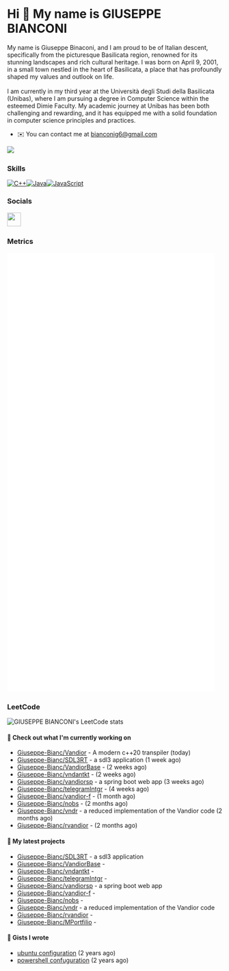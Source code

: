 Hi 👋 My name is GIUSEPPE BIANCONI
==================================

My name is Giuseppe Binaconi, and I am proud to be of Italian descent, specifically from the picturesque Basilicata region, renowned for its stunning landscapes and rich cultural heritage. I was born on April 9, 2001, in a small town nestled in the heart of Basilicata, a place that has profoundly shaped my values and outlook on life.<br><br>I am currently in my third year at the Università degli Studi della Basilicata (Unibas), where I am pursuing a degree in Computer Science within the esteemed Dimie Faculty. My academic journey at Unibas has been both challenging and rewarding, and it has equipped me with a solid foundation in computer science principles and practices.

* ✉️  You can contact me at [bianconig6@gmail.com](mailto:bianconig6@gmail.com)

<a href="https://www.github.com/Giuseppe-Bianc" target="_blank" rel="noreferrer"><img
src="https://img.shields.io/github/followers/Giuseppe-Bianc?logo=github&style=for-the-badge&color=0891b2&labelColor=1c1917" /></a>

### Skills

<p align="left">
<a href="https://docs.microsoft.com/en-us/cpp/?view=msvc-170" target="_blank" rel="noreferrer"><img src="https://raw.githubusercontent.com/danielcranney/readme-generator/main/public/icons/skills/cplusplus-colored.svg" width="36" height="36" alt="C++" /></a><a href="https://www.oracle.com/java/" target="_blank" rel="noreferrer"><img src="https://raw.githubusercontent.com/danielcranney/readme-generator/main/public/icons/skills/java-colored.svg" width="36" height="36" alt="Java" /></a><a href="https://developer.mozilla.org/en-US/docs/Web/JavaScript" target="_blank" rel="noreferrer"><img src="https://raw.githubusercontent.com/danielcranney/readme-generator/main/public/icons/skills/javascript-colored.svg" width="36" height="36" alt="JavaScript" /></a>
</p>

### Socials

<p align="left"> <a href="https://www.github.com/Giuseppe-Bianc" target="_blank" rel="noreferrer"> <picture> <source media="(prefers-color-scheme: dark)" srcset="https://raw.githubusercontent.com/danielcranney/readme-generator/main/public/icons/socials/github-dark.svg" /> <source media="(prefers-color-scheme: light)" srcset="https://raw.githubusercontent.com/danielcranney/readme-generator/main/public/icons/socials/github.svg" /> <img src="https://raw.githubusercontent.com/danielcranney/readme-generator/main/public/icons/socials/github.svg" width="32" height="32" /> </picture> </a></p>

### Metrics
![Metrics](/github-metrics.svg)

### LeetCode

![GIUSEPPE BIANCONI's LeetCode stats](https://leetcode-badge-sage.vercel.app/badge/Giuseppe-Bianc?theme=neutral)


#### 👷 Check out what I'm currently working on

- [Giuseppe-Bianc/Vandior](https://github.com/Giuseppe-Bianc/Vandior) - A modern c&#43;&#43;20 transpiler (today)
- [Giuseppe-Bianc/SDL3RT](https://github.com/Giuseppe-Bianc/SDL3RT) - a sdl3 application (1 week ago)
- [Giuseppe-Bianc/VandiorBase](https://github.com/Giuseppe-Bianc/VandiorBase) -  (2 weeks ago)
- [Giuseppe-Bianc/vndantkt](https://github.com/Giuseppe-Bianc/vndantkt) -  (2 weeks ago)
- [Giuseppe-Bianc/vandiorsp](https://github.com/Giuseppe-Bianc/vandiorsp) - a spring boot web app (3 weeks ago)
- [Giuseppe-Bianc/telegramIntgr](https://github.com/Giuseppe-Bianc/telegramIntgr) -  (4 weeks ago)
- [Giuseppe-Bianc/vandior-f](https://github.com/Giuseppe-Bianc/vandior-f) -  (1 month ago)
- [Giuseppe-Bianc/nobs](https://github.com/Giuseppe-Bianc/nobs) -  (2 months ago)
- [Giuseppe-Bianc/vndr](https://github.com/Giuseppe-Bianc/vndr) - a  reduced implementation of  the Vandior  code (2 months ago)
- [Giuseppe-Bianc/rvandior](https://github.com/Giuseppe-Bianc/rvandior) -  (2 months ago)

#### 🌱 My latest projects

- [Giuseppe-Bianc/SDL3RT](https://github.com/Giuseppe-Bianc/SDL3RT) - a sdl3 application
- [Giuseppe-Bianc/VandiorBase](https://github.com/Giuseppe-Bianc/VandiorBase) - 
- [Giuseppe-Bianc/vndantkt](https://github.com/Giuseppe-Bianc/vndantkt) - 
- [Giuseppe-Bianc/telegramIntgr](https://github.com/Giuseppe-Bianc/telegramIntgr) - 
- [Giuseppe-Bianc/vandiorsp](https://github.com/Giuseppe-Bianc/vandiorsp) - a spring boot web app
- [Giuseppe-Bianc/vandior-f](https://github.com/Giuseppe-Bianc/vandior-f) - 
- [Giuseppe-Bianc/nobs](https://github.com/Giuseppe-Bianc/nobs) - 
- [Giuseppe-Bianc/vndr](https://github.com/Giuseppe-Bianc/vndr) - a  reduced implementation of  the Vandior  code
- [Giuseppe-Bianc/rvandior](https://github.com/Giuseppe-Bianc/rvandior) - 
- [Giuseppe-Bianc/MPortfilio](https://github.com/Giuseppe-Bianc/MPortfilio) - 





#### 📓 Gists I wrote

- [ubuntu configuration](https://gist.github.com/69a7278c6e627ef9135e5c707290db1a) (2 years ago)
- [powershell confuguration](https://gist.github.com/04fd62a389ef6ec20deb5d8a05af6bb9) (2 years ago)



